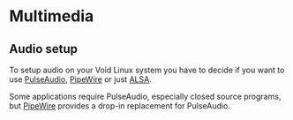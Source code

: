 # Multimedia

## Audio setup

To setup audio on your Void Linux system you have to decide if you want to use
[PulseAudio](./pulseaudio.md), [PipeWire](./pipewire.md) or just
[ALSA](./alsa.md).

Some applications require PulseAudio, especially closed source programs, but
[PipeWire](./pipewire.md) provides a drop-in replacement for PulseAudio.
